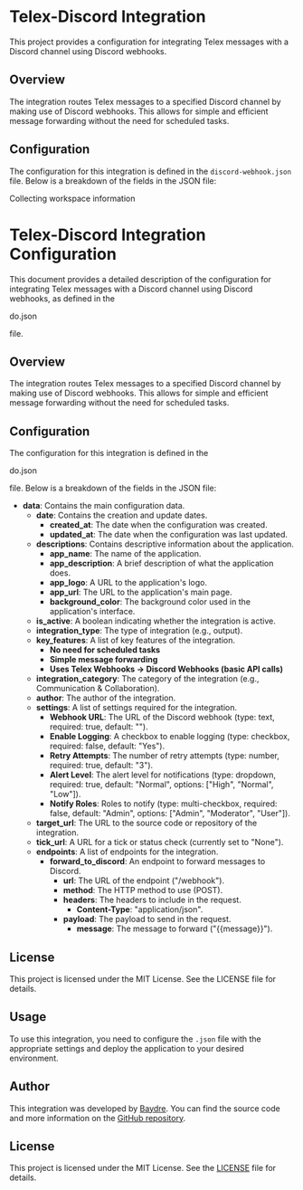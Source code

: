 # Telex-Discord Integration

This project provides a configuration for integrating Telex messages with a Discord channel using Discord webhooks.

## Overview

The integration routes Telex messages to a specified Discord channel by making use of Discord webhooks. This allows for simple and efficient message forwarding without the need for scheduled tasks.

## Configuration

The configuration for this integration is defined in the `discord-webhook.json` file. Below is a breakdown of the fields in the JSON file:

Collecting workspace information

# Telex-Discord Integration Configuration

This document provides a detailed description of the configuration for integrating Telex messages with a Discord channel using Discord webhooks, as defined in the 

do.json

 file.

## Overview

The integration routes Telex messages to a specified Discord channel by making use of Discord webhooks. This allows for simple and efficient message forwarding without the need for scheduled tasks.

## Configuration

The configuration for this integration is defined in the 

do.json

 file. Below is a breakdown of the fields in the JSON file:

- **data**: Contains the main configuration data.
  - **date**: Contains the creation and update dates.
    - **created_at**: The date when the configuration was created.
    - **updated_at**: The date when the configuration was last updated.
  - **descriptions**: Contains descriptive information about the application.
    - **app_name**: The name of the application.
    - **app_description**: A brief description of what the application does.
    - **app_logo**: A URL to the application's logo.
    - **app_url**: The URL to the application's main page.
    - **background_color**: The background color used in the application's interface.
  - **is_active**: A boolean indicating whether the integration is active.
  - **integration_type**: The type of integration (e.g., output).
  - **key_features**: A list of key features of the integration.
    - **No need for scheduled tasks**
    - **Simple message forwarding**
    - **Uses Telex Webhooks → Discord Webhooks (basic API calls)**
  - **integration_category**: The category of the integration (e.g., Communication & Collaboration).
  - **author**: The author of the integration.
  - **settings**: A list of settings required for the integration.
    - **Webhook URL**: The URL of the Discord webhook (type: text, required: true, default: "").
    - **Enable Logging**: A checkbox to enable logging (type: checkbox, required: false, default: "Yes").
    - **Retry Attempts**: The number of retry attempts (type: number, required: true, default: "3").
    - **Alert Level**: The alert level for notifications (type: dropdown, required: true, default: "Normal", options: ["High", "Normal", "Low"]).
    - **Notify Roles**: Roles to notify (type: multi-checkbox, required: false, default: "Admin", options: ["Admin", "Moderator", "User"]).
  - **target_url**: The URL to the source code or repository of the integration.
  - **tick_url**: A URL for a tick or status check (currently set to "None").
  - **endpoints**: A list of endpoints for the integration.
    - **forward_to_discord**: An endpoint to forward messages to Discord.
      - **url**: The URL of the endpoint ("/webhook").
      - **method**: The HTTP method to use (POST).
      - **headers**: The headers to include in the request.
        - **Content-Type**: "application/json".
      - **payload**: The payload to send in the request.
        - **message**: The message to forward ("{{message}}").

## License

This project is licensed under the MIT License. See the LICENSE file for details.

## Usage

To use this integration, you need to configure the `.json` file with the appropriate settings and deploy the application to your desired environment.

## Author

This integration was developed by [Baydre](https://github.com/baydre). You can find the source code and more information on the [GitHub repository](https://github.com/baydre/telex_discord_integration).

## License

This project is licensed under the MIT License. See the [LICENSE](LICENSE) file for details.
